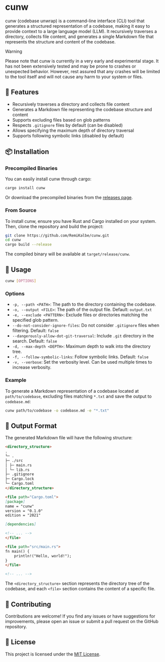 # cunw

cunw (codebase unwrap) is a command-line interface (CLI) tool that generates a structured representation of a codebase, making it easy to provide context to a large language model (LLM). It recursively traverses a directory, collects file content, and generates a single Markdown file that represents the structure and content of the codebase.

> [!WARNING]
> Please note that cunw is currently in a very early and experimental stage. It has not been extensively tested and may be prone to crashes or unexpected behavior. However, rest assured that any crashes will be limited to the tool itself and will not cause any harm to your system or files.

## 🌟 Features

- Recursively traverses a directory and collects file content
- Generates a Markdown file representing the codebase structure and content
- Supports excluding files based on glob patterns
- Respects `.gitignore` files by default (can be disabled)
- Allows specifying the maximum depth of directory traversal
- Supports following symbolic links (disabled by default)

## 📦 Installation

### Precompiled Binaries

You can easily install cunw through cargo:

```bash
cargo install cunw
```

Or download the precompiled binaries from the [releases page](https://github.com/RemiKalbe/cunw/releases).

### From Source

To install cunw, ensure you have Rust and Cargo installed on your system. Then, clone the repository and build the project:

```bash
git clone https://github.com/RemiKalbe/cunw.git
cd cunw
cargo build --release
```

The compiled binary will be available at `target/release/cunw`.

## 🚀 Usage

```bash
cunw [OPTIONS]
```

### Options

- `-p, --path <PATH>`: The path to the directory containing the codebase.
- `-o, --output <FILE>`: The path of the output file. Default: `output.txt`
- `-e, --exclude <PATTERN>`: Exclude files or directories matching the specified glob pattern.
- `--do-not-consider-ignore-files`: Do not consider `.gitignore` files when filtering. Default: `false`
- `--dangerously-allow-dot-git-traversal`: Include `.git` directory in the search. Default: `false`
- `-d, --max-depth <DEPTH>`: Maximum depth to walk into the directory tree.
- `-f, --follow-symbolic-links`: Follow symbolic links. Default: `false`
- `-v, --verbose`: Set the verbosity level. Can be used multiple times to increase verbosity.

### Example

To generate a Markdown representation of a codebase located at `path/to/codebase`, excluding files matching `*.txt` and save the output to `codebase.md`:

```bash
cunw path/to/codebase -o codebase.md -e "*.txt"
```

## 📝 Output Format

The generated Markdown file will have the following structure:

```markdown
<directory_structure>
.
└─ .
├─ ./src
│ ├─ main.rs
│ └─ lib.rs
├─ .gitignore
├─ Cargo.lock
└─ Cargo.toml
</directory_structure>

<file path="Cargo.toml">
[package]
name = "cunw"
version = "0.1.0"
edition = "2021"

[dependencies]

<!-- ... -->
</file>

<file path="src/main.rs">
fn main() {
    println!("Hello, world!");
}
</file>

<!-- ... -->
```

The `<directory_structure>` section represents the directory tree of the codebase, and each `<file>` section contains the content of a specific file.

## 🤝 Contributing

Contributions are welcome! If you find any issues or have suggestions for improvements, please open an issue or submit a pull request on the GitHub repository.

## 📄 License

This project is licensed under the [MIT License](LICENSE).
